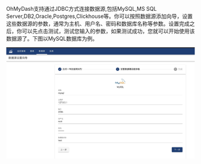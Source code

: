 OhMyDash支持通过JDBC方式连接数据源,包括MySQL,MS SQL Server,DB2,Oracle,Postgres,Clickhouse等。你可以按照数据源添加向导，设置这些数据源的参数，通常为主机、用户名、密码和数据库名称等参数。设置完成之后，你可以先点击测试，测试您输入的参数，如果测试成功，您就可以开始使用该数据源了。下图以MySQL数据库为例。

![Create MySQL](mysql.jpg)